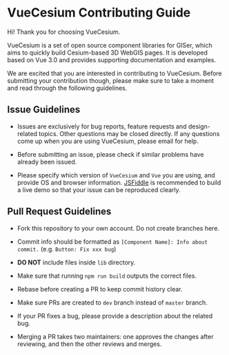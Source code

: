 # VueCesium Contributing Guide

Hi! Thank you for choosing VueCesium.

VueCesium is a set of open source component libraries for GISer, which aims to quickly build Cesium-based 3D WebGIS pages. It is developed based on Vue 3.0 and provides supporting documentation and examples.

We are excited that you are interested in contributing to VueCesium. Before submitting your contribution though, please make sure to take a moment and read through the following guidelines.

## Issue Guidelines

- Issues are exclusively for bug reports, feature requests and design-related topics. Other questions may be closed directly. If any questions come up when you are using VueCesium, please email for help.

- Before submitting an issue, please check if similar problems have already been issued.

- Please specify which version of `VueCesium` and `Vue` you are using, and provide OS and browser information. [JSFiddle](https://jsfiddle.net/) is recommended to build a live demo so that your issue can be reproduced clearly.

## Pull Request Guidelines

- Fork this repository to your own account. Do not create branches here.

- Commit info should be formatted as `[Component Name]: Info about commit.` (e.g. `Button: Fix xxx bug`)

- **DO NOT** include files inside `lib` directory.

- Make sure that running `npm run build` outputs the correct files.

- Rebase before creating a PR to keep commit history clear.

- Make sure PRs are created to `dev` branch instead of `master` branch.

- If your PR fixes a bug, please provide a description about the related bug.

- Merging a PR takes two maintainers: one approves the changes after reviewing, and then the other reviews and merges.
